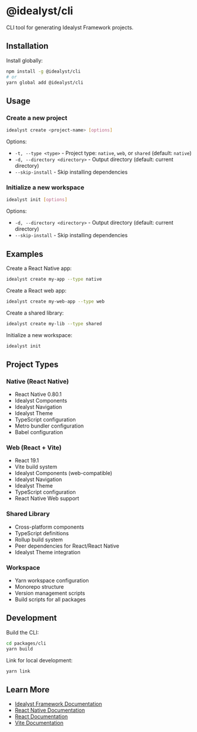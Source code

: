 # @idealyst/cli

CLI tool for generating Idealyst Framework projects.

## Installation

Install globally:
```bash
npm install -g @idealyst/cli
# or
yarn global add @idealyst/cli
```

## Usage

### Create a new project

```bash
idealyst create <project-name> [options]
```

Options:
- `-t, --type <type>` - Project type: `native`, `web`, or `shared` (default: `native`)
- `-d, --directory <directory>` - Output directory (default: current directory)
- `--skip-install` - Skip installing dependencies

### Initialize a new workspace

```bash
idealyst init [options]
```

Options:
- `-d, --directory <directory>` - Output directory (default: current directory)
- `--skip-install` - Skip installing dependencies

## Examples

Create a React Native app:
```bash
idealyst create my-app --type native
```

Create a React web app:
```bash
idealyst create my-web-app --type web
```

Create a shared library:
```bash
idealyst create my-lib --type shared
```

Initialize a new workspace:
```bash
idealyst init
```

## Project Types

### Native (React Native)
- React Native 0.80.1
- Idealyst Components
- Idealyst Navigation
- Idealyst Theme
- TypeScript configuration
- Metro bundler configuration
- Babel configuration

### Web (React + Vite)
- React 19.1
- Vite build system
- Idealyst Components (web-compatible)
- Idealyst Navigation
- Idealyst Theme
- TypeScript configuration
- React Native Web support

### Shared Library
- Cross-platform components
- TypeScript definitions
- Rollup build system
- Peer dependencies for React/React Native
- Idealyst Theme integration

### Workspace
- Yarn workspace configuration
- Monorepo structure
- Version management scripts
- Build scripts for all packages

## Development

Build the CLI:
```bash
cd packages/cli
yarn build
```

Link for local development:
```bash
yarn link
```

## Learn More

- [Idealyst Framework Documentation](https://github.com/your-username/idealyst-framework)
- [React Native Documentation](https://reactnative.dev/)
- [React Documentation](https://react.dev/)
- [Vite Documentation](https://vitejs.dev/) 